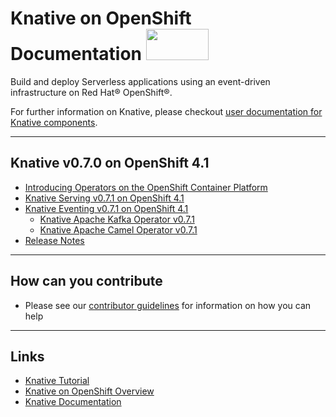 
# Knative on OpenShift Documentation <img src="https://github.com/openshift-knative/docs/blob/master/images/knative-openshift-logo.png" width="100" height="50" />

Build and deploy Serverless applications using an event-driven infrastructure on Red Hat® OpenShift®.

For further information on Knative, please checkout [user documentation for Knative components](https://knative.dev/docs/).


--------------
## Knative v0.7.0 on OpenShift 4.1

* [Introducing Operators on the OpenShift Container Platform](versions/v071/introducing-operators.md)
* [Knative Serving v0.7.1 on OpenShift 4.1](versions/v071/knative-serving-v071-OCP-41.md)
* [Knative Eventing v0.7.1 on OpenShift 4.1](versions/v071/knative-eventing-v071-OCP-41.md)
  - [Knative Apache Kafka Operator v0.7.1](versions/v071/knative-eventing-v071-kafka-operator.md)
  - [Knative Apache Camel Operator v0.7.1](versions/v071/knative-eventing-v071-camel-operator.md)
* [Release Notes](versions/v060/rn-knative-v071-OCP-41.md)

--------------
## How can you contribute
* Please see our [contributor guidelines](con_contributing-documentation.md) for information on how you can help

--------------
## Links
* [Knative Tutorial](https://redhat-developer-demos.github.io/knative-tutorial)
* [Knative on OpenShift Overview](https://www.openshift.com/learn/topics/knative)
* [Knative Documentation](https://github.com/knative/docs)

